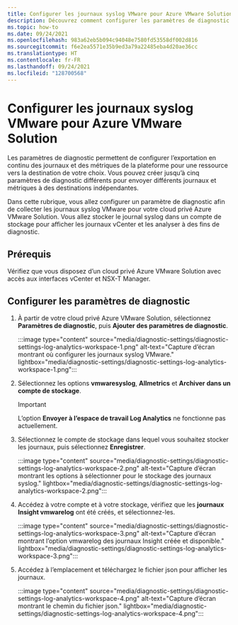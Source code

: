 ```yaml
---
title: Configurer les journaux syslog VMware pour Azure VMware Solution
description: Découvrez comment configurer les paramètres de diagnostic afin de collecter les journaux syslog VMware pour votre cloud privé Azure VMware Solution.
ms.topic: how-to
ms.date: 09/24/2021
ms.openlocfilehash: 983a62eb5b094c94048e7580fd53558df002d816
ms.sourcegitcommit: f6e2ea5571e35b9ed3a79a22485eba4d20ae36cc
ms.translationtype: HT
ms.contentlocale: fr-FR
ms.lasthandoff: 09/24/2021
ms.locfileid: "128700568"
---
```

# <a name="configure-vmware-syslogs-for-azure-vmware-solution"></a>Configurer les journaux syslog VMware pour Azure VMware Solution

Les paramètres de diagnostic permettent de configurer l’exportation en continu des journaux et des métriques de la plateforme pour une ressource vers la destination de votre choix. Vous pouvez créer jusqu’à cinq paramètres de diagnostic différents pour envoyer différents journaux et métriques à des destinations indépendantes. 

Dans cette rubrique, vous allez configurer un paramètre de diagnostic afin de collecter les journaux syslog VMware pour votre cloud privé Azure VMware Solution. Vous allez stocker le journal syslog dans un compte de stockage pour afficher les journaux vCenter et les analyser à des fins de diagnostic. 

## <a name="prerequisites"></a>Prérequis

Vérifiez que vous disposez d’un cloud privé Azure VMware Solution avec accès aux interfaces vCenter et NSX-T Manager. 

## <a name="configure-diagnostic-settings"></a>Configurer les paramètres de diagnostic

1. À partir de votre cloud privé Azure VMware Solution, sélectionnez **Paramètres de diagnostic**, puis **Ajouter des paramètres de diagnostic**.
 
   :::image type="content" source="media/diagnostic-settings/diagnostic-settings-log-analytics-workspace-1.png" alt-text="Capture d’écran montrant où configurer les journaux syslog VMware." lightbox="media/diagnostic-settings/diagnostic-settings-log-analytics-workspace-1.png":::


1. Sélectionnez les options **vmwaresyslog**, **Allmetrics** et **Archiver dans un compte de stockage**.

   >[!IMPORTANT]
   >L’option **Envoyer à l’espace de travail Log Analytics** ne fonctionne pas actuellement.
 
1. Sélectionnez le compte de stockage dans lequel vous souhaitez stocker les journaux, puis sélectionnez **Enregistrer**.

   :::image type="content" source="media/diagnostic-settings/diagnostic-settings-log-analytics-workspace-2.png" alt-text="Capture d’écran montrant les options à sélectionner pour le stockage des journaux syslog." lightbox="media/diagnostic-settings/diagnostic-settings-log-analytics-workspace-2.png":::

1. Accédez à votre compte et à votre stockage, vérifiez que les **journaux Insight vmwarelog** ont été créés, et sélectionnez-les. 
 
   :::image type="content" source="media/diagnostic-settings/diagnostic-settings-log-analytics-workspace-3.png" alt-text="Capture d’écran montrant l’option vmwarelog des journaux Insight créée et disponible." lightbox="media/diagnostic-settings/diagnostic-settings-log-analytics-workspace-3.png":::


1. Accédez à l’emplacement et téléchargez le fichier json pour afficher les journaux.

   :::image type="content" source="media/diagnostic-settings/diagnostic-settings-log-analytics-workspace-4.png" alt-text="Capture d’écran montrant le chemin du fichier json." lightbox="media/diagnostic-settings/diagnostic-settings-log-analytics-workspace-4.png"::: 

